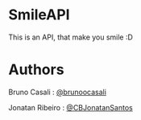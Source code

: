 SmileAPI
=========

This is an API, that make you smile :D

Authors
=========

Bruno Casali 		: [@brunoocasali](http://twitter.com/brunoocasali)


Jonatan Ribeiro 	: [@CBJonatanSantos](http://twitter.com/CBJonatanSantos)



